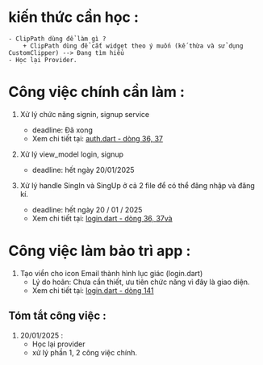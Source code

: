 

# kiến thức cần học :
    - ClipPath dùng để làm gì ?
        + ClipPath dùng để cắt widget theo ý muốn (kế thừa và sử dụng CustomClipper) --> Đang tìm hiểu 
    - Học lại Provider.

# Công việc chính cần làm :
1. Xử lý chức năng signin, signup service
   - deadline: Đã xong 
   - Xem chi tiết tại: [auth.dart - dòng 36, 37](./lib/services/auth_services.dart)
   
2. Xử lý view_model login, signup
   - deadline: hết ngày 20/01/2025
   
3. Xử lý handle SingIn và SingUp ở cả 2 file để có thể đăng nhập và đăng kí.
   - deadline: hết ngày 20 / 01 / 2025 
   - Xem chi tiết tại: [login.dart - dòng 36, 37](./lib/views/auth/login.dart)[và](./lib/views/auth/signup.dart)
    


# Công việc làm bảo trì app :
1. Tạo viền cho icon Email thành hình lục giác (login.dart)
    - Lý do hoãn: Chưa cần thiết, ưu tiên chức năng vì đây là giao diện.
    - Xem chi tiết tại: [login.dart - dòng 141](./lib/views/auth/login.dart)


## Tóm tắt công việc :
1. 20/01/2025 :
   - Học lại provider 
   - xử lý phần 1, 2 công việc chính.


    
